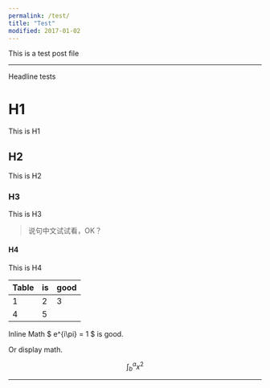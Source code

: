 ```yaml
---
permalink: /test/
title: "Test"
modified: 2017-01-02
---
```


This is a test post file

---

Headline tests

# H1

This is H1

## H2  

This is H2  

### H3  

This is H3  

> 说句中文试试看，OK？

#### H4  

This is H4  

|Table   |is     |good      |
|--------|-------|----------|
|1 | 2 |3 |
|4 | 5 | |

Inline Math $ e^{i\pi} = 1 $ is good.  

Or display math. 

$$ \int^a_b{x^2} $$

---

